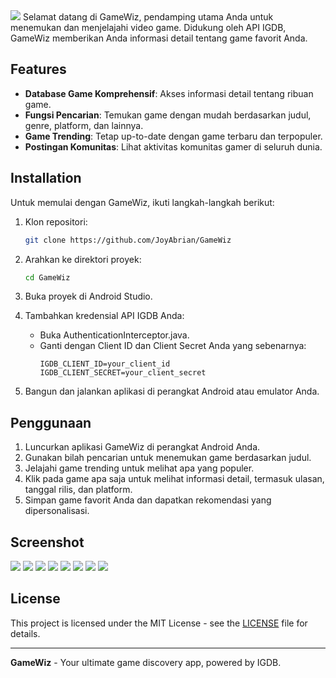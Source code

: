 <img src="https://github.com/JoyAbrian/GameWiz/blob/main/docs/app_logo.png">
Selamat datang di GameWiz, pendamping utama Anda untuk menemukan dan menjelajahi video game. Didukung oleh API IGDB, GameWiz memberikan Anda informasi detail tentang game favorit Anda.

## Features

-    **Database Game Komprehensif**: Akses informasi detail tentang ribuan game.
-    **Fungsi Pencarian**: Temukan game dengan mudah berdasarkan judul, genre, platform, dan lainnya.
-    **Game Trending**: Tetap up-to-date dengan game terbaru dan terpopuler.
-    **Postingan Komunitas**: Lihat aktivitas komunitas gamer di seluruh dunia.

## Installation

Untuk memulai dengan GameWiz, ikuti langkah-langkah berikut:

1. Klon repositori:
    ```sh
    git clone https://github.com/JoyAbrian/GameWiz
    ```

2. Arahkan ke direktori proyek:
    ```sh
    cd GameWiz
    ```

3. Buka proyek di Android Studio.

4. Tambahkan kredensial API IGDB Anda:
    - Buka AuthenticationInterceptor.java.
    - Ganti dengan Client ID dan Client Secret Anda yang sebenarnya:
        ```properties
        IGDB_CLIENT_ID=your_client_id
        IGDB_CLIENT_SECRET=your_client_secret
        ```

5. Bangun dan jalankan aplikasi di perangkat Android atau emulator Anda.

## Penggunaan

1. Luncurkan aplikasi GameWiz di perangkat Android Anda.
2. Gunakan bilah pencarian untuk menemukan game berdasarkan judul.
3. Jelajahi game trending untuk melihat apa yang populer.
4. Klik pada game apa saja untuk melihat informasi detail, termasuk ulasan, tanggal rilis, dan platform.
5. Simpan game favorit Anda dan dapatkan rekomendasi yang dipersonalisasi.

## Screenshot
<img src="https://github.com/JoyAbrian/GameWiz/blob/main/docs/main_activity.png">
<img src="https://github.com/JoyAbrian/GameWiz/blob/main/docs/game_details.png">
<img src="https://github.com/JoyAbrian/GameWiz/blob/main/docs/community_profile.png">
<img src="https://github.com/JoyAbrian/GameWiz/blob/main/docs/user_profile.png">
<img src="https://github.com/JoyAbrian/GameWiz/blob/main/docs/community_post.png">
<img src="https://github.com/JoyAbrian/GameWiz/blob/main/docs/library_scene.png">
<img src="https://github.com/JoyAbrian/GameWiz/blob/main/docs/unauthorized.png">
<img src="https://github.com/JoyAbrian/GameWiz/blob/main/docs/profile.png">


## License

This project is licensed under the MIT License - see the [LICENSE](LICENSE) file for details.

---

**GameWiz** - Your ultimate game discovery app, powered by IGDB.
